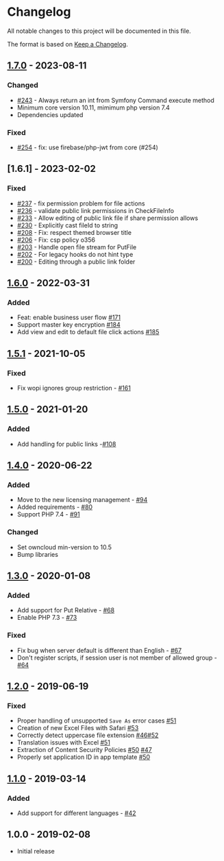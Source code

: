 # Changelog

All notable changes to this project will be documented in this file.

The format is based on [Keep a Changelog](http://keepachangelog.com/en/1.0.0/).

## [1.7.0] - 2023-08-11

### Changed

- [#243](https://github.com/owncloud/wopi/pull/243) - Always return an int from Symfony Command execute method 
- Minimum core version 10.11, mimimum php version 7.4
- Dependencies updated

### Fixed

- [#254](https://github.com/owncloud/wopi/pull/254) - fix: use firebase/php-jwt from core (#254)


## [1.6.1] - 2023-02-02

### Fixed

- [#237](https://github.com/owncloud/wopi/pull/237) - fix permission problem for file actions
- [#236](https://github.com/owncloud/wopi/pull/236) - validate public link permissions in CheckFileInfo
- [#233](https://github.com/owncloud/wopi/pull/233) - Allow editing of public link file if share permission allows
- [#230](https://github.com/owncloud/wopi/pull/230) - Explicitly cast fileId to string
- [#208](https://github.com/owncloud/wopi/pull/208) - Fix: respect themed browser title
- [#206](https://github.com/owncloud/wopi/pull/206) - Fix: csp policy o356
- [#203](https://github.com/owncloud/wopi/pull/203) - Handle open file stream for PutFile 
- [#202](https://github.com/owncloud/wopi/pull/202) - For legacy hooks do not hint type
- [#200](https://github.com/owncloud/wopi/pull/200) - Editing through a public link folder

## [1.6.0] - 2022-03-31

### Added

- Feat: enable business user flow [#171](https://github.com/owncloud/wopi/pull/171)
- Support master key encryption [#184](https://github.com/owncloud/wopi/pull/184])
- Add view and edit to default file click actions [#185](https://github.com/owncloud/wopi/pull/185)


## [1.5.1] - 2021-10-05

### Fixed

- Fix wopi ignores group restriction - [#161](https://github.com/owncloud/wopi/pull/161)


## [1.5.0] - 2021-01-20

### Added

- Add handling for public links -[#108](https://github.com/owncloud/wopi/issues/108)

## [1.4.0] - 2020-06-22

### Added

- Move to the new licensing management - [#94](https://github.com/owncloud/wopi/issues/94)
- Added requirements - [#80](https://github.com/owncloud/wopi/issues/80)
- Support PHP 7.4 - [#91](https://github.com/owncloud/wopi/issues/91)

### Changed

- Set owncloud min-version to 10.5
- Bump libraries

## [1.3.0] - 2020-01-08

### Added

- Add support for Put Relative - [#68](https://github.com/owncloud/wopi/issues/68)
- Enable PHP 7.3 - [#73](https://github.com/owncloud/wopi/issues/73)

### Fixed

- Fix bug when server default is different than English - [#67](https://github.com/owncloud/wopi/issues/67)
- Don't register scripts, if session user is not member of allowed group - [#64](https://github.com/owncloud/wopi/issues/64)

## [1.2.0] - 2019-06-19

### Fixed

- Proper handling of unsupported `Save As` error cases [#51](https://github.com/owncloud/wopi/pull/51)
- Creation of new Excel Files with Safari [#53](https://github.com/owncloud/wopi/pull/53)
- Correctly detect uppercase file extension [#46](https://github.com/owncloud/wopi/issues/46)[#52](https://github.com/owncloud/wopi/pull/52)
- Translation issues with Excel [#51](https://github.com/owncloud/wopi/pull/51)
- Extraction of Content Security Policies [#50](https://github.com/owncloud/wopi/pull/50) [#47](https://github.com/owncloud/wopi/issues/47)
- Properly set application ID in app template [#50](https://github.com/owncloud/wopi/pull/50)

## [1.1.0] - 2019-03-14

### Added

- Add support for different languages - [#42](https://github.com/owncloud/wopi/issues/42)

## 1.0.0 - 2019-02-08

- Initial release

[Unreleased]: https://github.com/owncloud/wopi/compare/v1.7.0..master
[1.7.0]: https://github.com/owncloud/wopi/compare/v1.6.0..v1.7.0
[1.6.0]: https://github.com/owncloud/wopi/compare/v1.5.1..v1.6.0
[1.5.1]: https://github.com/owncloud/wopi/compare/v1.5.0..v1.5.1
[1.5.0]: https://github.com/owncloud/wopi/compare/v1.4.0..v1.5.0
[1.4.0]: https://github.com/owncloud/wopi/compare/v1.3.0..v1.4.0
[1.3.0]: https://github.com/owncloud/wopi/compare/v1.2.0..v1.3.0
[1.2.0]: https://github.com/owncloud/wopi/compare/v1.1.0..v1.2.0
[1.1.0]: https://github.com/owncloud/wopi/compare/v1.0.0..v1.1.0
